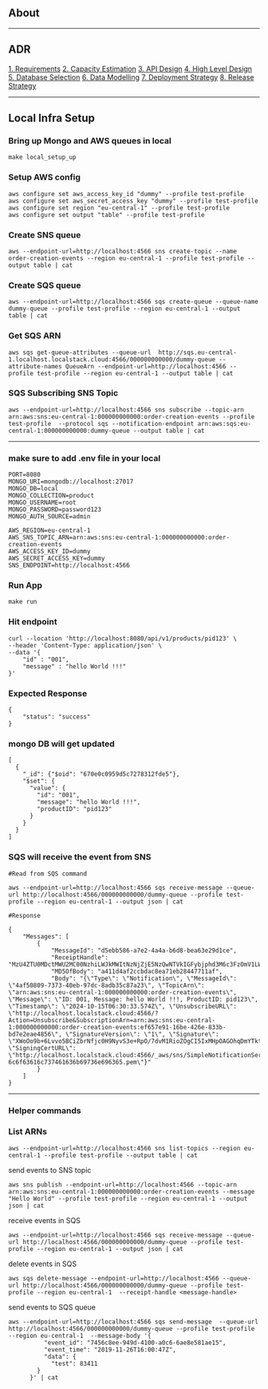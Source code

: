 ## About

---
## ADR

[1. Requirements](https://github.com/arnabghs/product-information-updater/blob/main/ADR/1.%20requirements/requirements.md)
[2. Capacity Estimation](https://github.com/arnabghs/product-information-updater/blob/main/ADR/2.%20capacityEstimation/estimation.md)
[3. API Design](https://github.com/arnabghs/product-information-updater/blob/main/ADR/3.%20APIDesign/api.md)
[4. High Level Design]()
[5. Database Selection](https://github.com/arnabghs/product-information-updater/blob/main/ADR/5.%20databaseSelection/dbSelection.md)
[6. Data Modelling](https://github.com/arnabghs/product-information-updater/blob/main/ADR/6.%20dataModelling/dataModelling.md)
[7. Deployment Strategy](https://github.com/arnabghs/product-information-updater/blob/main/ADR/7.%20deploymentStrategy/deployment.md)
[8. Release Strategy](https://github.com/arnabghs/product-information-updater/blob/main/ADR/8.%20releaseStrategy/release.md)


---

## Local Infra  Setup

### Bring up Mongo and AWS queues in local
```
make local_setup_up
```

### Setup AWS config
```
aws configure set aws_access_key_id "dummy" --profile test-profile
aws configure set aws_secret_access_key "dummy" --profile test-profile
aws configure set region "eu-central-1" --profile test-profile
aws configure set output "table" --profile test-profile
```

### Create SNS queue
```
aws --endpoint-url=http://localhost:4566 sns create-topic --name order-creation-events --region eu-central-1 --profile test-profile --output table | cat
```

### Create SQS queue
```
aws --endpoint-url=http://localhost:4566 sqs create-queue --queue-name dummy-queue --profile test-profile --region eu-central-1 --output table | cat
```

### Get SQS ARN
```
aws sqs get-queue-attributes --queue-url  http://sqs.eu-central-1.localhost.localstack.cloud:4566/000000000000/dummy-queue --attribute-names QueueArn --endpoint-url=http://localhost:4566 --profile test-profile --region eu-central-1 --output table | cat
```

### SQS Subscribing SNS Topic
```
aws --endpoint-url=http://localhost:4566 sns subscribe --topic-arn   arn:aws:sns:eu-central-1:000000000000:order-creation-events --profile test-profile  --protocol sqs --notification-endpoint arn:aws:sqs:eu-central-1:000000000000:dummy-queue --output table | cat
```
----------------------------------------------
### make sure to add .env file in your local

```
PORT=8080
MONGO_URI=mongodb://localhost:27017
MONGO_DB=local
MONGO_COLLECTION=product
MONGO_USERNAME=root
MONGO_PASSWORD=password123
MONGO_AUTH_SOURCE=admin

AWS_REGION=eu-central-1
AWS_SNS_TOPIC_ARN=arn:aws:sns:eu-central-1:000000000000:order-creation-events
AWS_ACCESS_KEY_ID=dummy
AWS_SECRET_ACCESS_KEY=dummy
SNS_ENDPOINT=http://localhost:4566
```

### Run App
```
make run
```

### Hit endpoint
```
curl --location 'http://localhost:8080/api/v1/products/pid123' \
--header 'Content-Type: application/json' \
--data '{
    "id" : "001",
    "message" : "hello World !!!"
}'
```

### Expected Response
```
{
    "status": "success"
}
```

### mongo DB will get updated
```
[
  {
    "_id": {"$oid": "670e0c0959d5c7278312fde5"},
    "$set": {
      "value": {
        "id": "001",
        "message": "hello World !!!",
        "productID": "pid123"
      }
    }
  }
]
```

### SQS will receive the event from SNS
```
#Read from SQS command

aws --endpoint-url=http://localhost:4566 sqs receive-message --queue-url http://localhost:4566/000000000000/dummy-queue --profile test-profile --region eu-central-1 --output json | cat
```

```
#Response

{
    "Messages": [
        {
            "MessageId": "d5ebb586-a7e2-4a4a-b6d8-bea63e29d1ce",
            "ReceiptHandle": "MzU4ZTU0MDctMWU2MC00NzhiLWJkMWItNzNjZjE5NzQwNTVkIGFybjphd3M6c3FzOmV1LWNlbnRyYWwtMTowMDAwMDAwMDAwMDA6ZHVtbXktcXVldWUgZDVlYmI1ODYtYTdlMi00YTRhLWI2ZDgtYmVhNjNlMjlkMWNlIDE3Mjg5NzM4NTMuMjQwNzQ3NQ==",
            "MD5OfBody": "a411d4af2ccbdac8ea71eb28447711af",
            "Body": "{\"Type\": \"Notification\", \"MessageId\": \"4af50809-7373-40eb-97dc-8adb35c87a23\", \"TopicArn\": \"arn:aws:sns:eu-central-1:000000000000:order-creation-events\", \"Message\": \"ID: 001, Message: hello World !!!, ProductID: pid123\", \"Timestamp\": \"2024-10-15T06:30:33.574Z\", \"UnsubscribeURL\": \"http://localhost.localstack.cloud:4566/?Action=Unsubscribe&SubscriptionArn=arn:aws:sns:eu-central-1:000000000000:order-creation-events:ef657e91-16be-426e-833b-bd7e2eae4856\", \"SignatureVersion\": \"1\", \"Signature\": \"XWoOo9b+6Lvvo5BCiZbrNfjc0H9NyvS3e+RpO/7dvM1RioZOgCI5IxMHpOAGOhqDmYTktrqTFCi8XgYnarReUHR+G5kDEGVlqxfTgJ34Sp28wVfrOKOywErd9DloaGtPK+T3ik9rl8wj4i9whz82CTOKKe76o1wutpvU/i1Mi/oEcxkMeQukmxPJm1ikF08Gr9MVMaDU4tcNvm49sAN+9y+zsZbUuuPMhtLIADRatZfpyl/OERT0PqMpY7jp618QycSgxzi1dsZ4p54TP4U/luMMoM/TVmwZknEj/iGJOkDAbxN7HTFsSH8PO9Fg/pzOw91hAs0UdqoyUMgSAzcn7w==\", \"SigningCertURL\": \"http://localhost.localstack.cloud:4566/_aws/sns/SimpleNotificationService-6c6f63616c737461636b69736e696365.pem\"}"
        }
    ]
}
```

----------------------------------------------
### Helper commands

### List ARNs
```
aws --endpoint-url=http://localhost:4566 sns list-topics --region eu-central-1 --profile test-profile --output table | cat
```

send events to SNS topic
```
aws sns publish --endpoint-url=http://localhost:4566 --topic-arn arn:aws:sns:eu-central-1:000000000000:order-creation-events --message "Hello World" --profile test-profile --region eu-central-1 --output json | cat
```

receive events in SQS
```
aws --endpoint-url=http://localhost:4566 sqs receive-message --queue-url http://localhost:4566/000000000000/dummy-queue --profile test-profile --region eu-central-1 --output json | cat
```

delete events in SQS
```
aws sqs delete-message --endpoint-url=http://localhost:4566 --queue-url http://localhost:4566/000000000000/dummy-queue --profile test-profile --region eu-central-1  --receipt-handle <message-handle>
```

send events to SQS queue
```
aws --endpoint-url=http://localhost:4566 sqs send-message  --queue-url http://localhost:4566/000000000000/dummy-queue --profile test-profile --region eu-central-1  --message-body '{
          "event_id": "7456c8ee-949d-4100-a0c6-6ae8e581ae15",
          "event_time": "2019-11-26T16:00:47Z",
          "data": {
            "test": 83411
        }
      }' | cat
```
